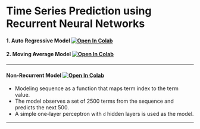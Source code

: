 # Time Series Prediction using Recurrent Neural Networks

#### 1. Auto Regressive Model   [![Open In Colab](https://colab.research.google.com/assets/colab-badge.svg)](https://colab.research.google.com/github/sayarghoshroy/Recurrent_NN_Modelling/blob/master/Auto_Regressive_Model.ipynb)

#### 2. Moving Average Model    [![Open In Colab](https://colab.research.google.com/assets/colab-badge.svg)](https://colab.research.google.com/github/sayarghoshroy/Recurrent_NN_Modelling/blob/master/Moving_Average_Model.ipynb)

---

#### Non-Recurrent Model [![Open In Colab](https://colab.research.google.com/assets/colab-badge.svg)](https://colab.research.google.com/github/sayarghoshroy/Recurrent_NN_Modelling/blob/master/sequence_modeling_with_LP.ipynb)

- Modeling sequence as a function that maps term index to the term value.
- The model observes a set of 2500 terms from the sequence and predicts the next 500.
- A simple one-layer perceptron with `d` hidden layers is used as the model.

---
